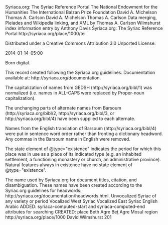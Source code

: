 <?xml version="1.0" encoding="UTF-8"?>
<?xml-model href="http://syriaca.org/documentation/syriaca-tei-main.rnc" type="application/relax-ng-compact-syntax"?>
<TEI xmlns:math="http://www.w3.org/1998/Math/MathML" xmlns="http://www.tei-c.org/ns/1.0" xmlns:xi="http://www.w3.org/2001/XInclude" xmlns:svg="http://www.w3.org/2000/svg" xmlns:xs="http://www.w3.org/2001/XMLSchema" xmlns:syriaca="http://syriaca.org" xml:lang="en">
    <teiHeader>
        <fileDesc xml:id="5">
            <titleStmt>
                <title level="a" xml:lang="en">Beth Agre</title>
                <title level="m" xml:lang="en">The Syriac Gazetteer</title>
                <sponsor>Syriaca.org: The Syriac Reference Portal</sponsor>
                <funder>The National Endowment for the Humanities</funder>
                <funder>The International Balzan Prize Foundation</funder>
                <principal>David A. Michelson</principal>
                <editor role="general" ref="http://syriaca.org/documentation/editors.xml#tcarlson">Thomas A. Carlson</editor>
                <editor role="general" ref="http://syriaca.org/documentation/editors.xml#dmichelson">David A. Michelson</editor>
                <editor role="creator" ref="http://syriaca.org/documentation/editors.xml#tcarlson">Thomas A. Carlson</editor>
                <respStmt>
                    <resp>Data merging, Pleiades and Wikipedia linking, and XML by</resp>
                    <name ref="http://syriaca.org/documentation/editors.xml#tcarlson">Thomas A. Carlson</name>
                </respStmt>
                <respStmt>
                    <resp>Wilmshurst index information entry by</resp>
                    <name ref="http://syriaca.org/documentation/editors.xml#adavis">Anthony Davis</name>
                </respStmt>
            </titleStmt>
            <editionStmt>
                <edition n="1.0"/>
            </editionStmt>
            <publicationStmt>
                <authority>Syriaca.org: The Syriac Reference Portal</authority>
                <idno type="URI">http://syriaca.org/place/1000/tei</idno>
                <availability>
                    <licence target="http://creativecommons.org/licenses/by/3.0/">
                        <p>Distributed under a Creative Commons Attribution 3.0 Unported License.</p>
                    </licence>
                </availability>
                <date>2014-01-14-05:00</date>
            </publicationStmt>
            <sourceDesc>
                <p>Born digital.</p>
            </sourceDesc>
        </fileDesc>
        <encodingDesc>
            <editorialDecl>
                <p>This record created following the Syriaca.org guidelines. Documentation available at: <ref target="http://syriaca.org/documentation">http://syriaca.org/documentation</ref>.</p>
                <p>The capitalization of names from GEDSH (<idno type="URI">http://syriaca.org/bibl/1</idno>) was normalized (i.e. names in ALL-CAPS were replaced by Proper-noun capitalization).</p>
                <p>The unchanging parts of alternate names from Barsoum (<idno type="URI">http://syriaca.org/bibl/2</idno>, <idno type="URI">http://syriaca.org/bibl/3</idno>, or <idno type="URI">http://syriaca.org/bibl/4</idno>) have been supplied to each alternate.</p>
                <p>Names from the English translation of Barsoum (<idno type="URI">http://syriaca.org/bibl/4</idno>) were put in sentence word order rather than fronting a dictionary headword.  Any commas in the Barsoum name in English were removed.</p>
                <p>The <gi>state</gi> element of @type="existence" indicates the period for which this place was in use as a place of its indicated type (e.g. an inhabited settlement, a functioning monastery or church, an administrative province).  Natural features always in existence have no <gi>state</gi> element of @type="existence".</p>
            </editorialDecl>
            <classDecl>
                <taxonomy>
                    <category xml:id="syriaca-headword">
                        <catDesc>The name used by Syriaca.org for document titles, citation, and disambiguation. These names have been created according to the Syriac.org guidelines for headwords: <ref target="http://syriaca.org/documentation/headwords.html">http://syriaca.org/documentation/headwords.html</ref>.</catDesc>
                    </category>
                </taxonomy>
            </classDecl>
        </encodingDesc>
        <profileDesc>
            <langUsage>
                <language ident="syr">Unvocalized Syriac of any variety or period</language>
                <language ident="syr-Syrj">Vocalized West Syriac</language>
                <language ident="syr-Syrn">Vocalized East Syriac</language>
                <language ident="en">English</language>
                <language ident="ar">Arabic</language>
            </langUsage>
        </profileDesc>
        <revisionDesc status="published">
            <change who=" http://syriaca.org/documentation/editors.xml#wsalesky" when="2014-01-14">ADDED: syriaca-computed-start and syriaca-computed-end attributes for searching</change>
            <change who=" http://syriaca.org/documentation/editors.xml#tcarlson" when="2013-12-18-05:00">CREATED: place</change>
        </revisionDesc>
    </teiHeader>
    <text>
        <body>
            <listPlace>
                <place xml:id="place-1000" type="settlement">
                    <placeName xml:id="name1000-1" xml:lang="en" syriaca-tags="#syriaca-headword">Beth Agre</placeName>
                    <placeName xml:id="name1000-2" xml:lang="en" source="#bib1000-1">Beṯ Agre</placeName>
                    <desc xml:id="abstract-en-1000" xml:lang="en"/>
                    <location type="nested" source="#bib1000-1">
                        <region ref="http://syriaca.org/place/722">Mosul region</region>
                    </location>
                    <state type="existence"/>
                    <idno type="URI">http://syriaca.org/place/1000</idno>
                    <bibl xml:id="bib1000-1">
                        <author>David Wilmshurst</author>
                        <title xml:lang="en">The Ecclesiastical Organisation of the Church of the East, 1318-1913</title>
                        <citedRange unit="pp">201</citedRange>
                        <ptr target="http://syriaca.org/bibl/9"/>
                    </bibl>
                </place>
            </listPlace>
        </body>
    </text>
</TEI>